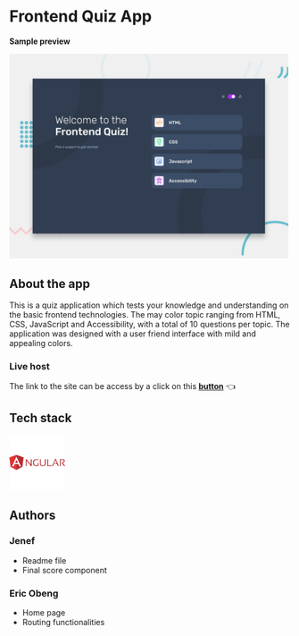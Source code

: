 # Frontend Quiz App

**Sample preview**

<img src="./src/assets/preview.jpg" alt="angular svg image" width="500px" >

## About the app
This is a quiz application which tests your knowledge and understanding on the basic frontend technologies. The may color topic ranging from HTML, CSS, JavaScript and Accessibility, with a total of 10 questions per topic. The application was designed with a user friend interface with mild and appealing colors.


### Live host
The link to the site can be access by a click on this [**button**](https://frontend-quiz-app-mainv1.vercel.app/) 👈

## Tech stack
<img src="./src/assets/icon-angular.svg" alt="angular svg image" width="100px" >

## Authors
### Jenef
- Readme file
- Final score component

### Eric Obeng
- Home page
- Routing functionalities
 
